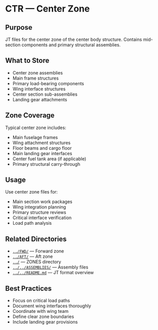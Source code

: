 # CTR — Center Zone

## Purpose

JT files for the center zone of the center body structure. Contains mid-section components and primary structural assemblies.

## What to Store

- Center zone assemblies
- Main frame structures
- Primary load-bearing components
- Wing interface structures
- Center section sub-assemblies
- Landing gear attachments

## Zone Coverage

Typical center zone includes:
- Main fuselage frames
- Wing attachment structures
- Floor beams and cargo floor
- Main landing gear interfaces
- Center fuel tank area (if applicable)
- Primary structural carry-through

## Usage

Use center zone files for:
- Main section work packages
- Wing integration planning
- Primary structure reviews
- Critical interface verification
- Load path analysis

## Related Directories

- [`../FWD/`](../FWD/) — Forward zone
- [`../AFT/`](../AFT/) — Aft zone
- [`../`](../) — ZONES directory
- [`../../ASSEMBLIES/`](../../ASSEMBLIES/) — Assembly files
- [`../../README.md`](../../README.md) — JT format overview

## Best Practices

- Focus on critical load paths
- Document wing interfaces thoroughly
- Coordinate with wing team
- Define clear zone boundaries
- Include landing gear provisions
